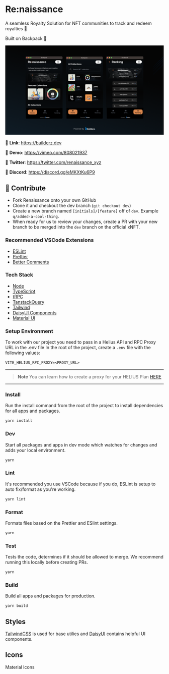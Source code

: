 # Re:naissance

A seamless Royalty Solution for NFT communities to track and redeem royalties 👑

Built on Backpack 🎒

![Renaissance](/public/preview.png)

🔗 **Link**: <https://builderz.dev>

🎥 **Demo**: <https://vimeo.com/808021937>

🐤 **Twitter**: <https://twitter.com/renaissance_xyz>

💬 **Discord**: <https://discord.gg/eMKXtKu6P9>

## 🤝 Contribute

- Fork Renaissance onto your own GitHub
- Clone it and checkout the dev branch (`git checkout dev`)
- Create a new branch named `[initials]/[feature]` off of `dev`. Example `q/added-a-cool-thing`.
- When ready for us to review your changes, create a PR with your new branch to be merged into the `dev` branch on the official xNFT.

### Recommended VSCode Extensions

- [ESLint](https://marketplace.visualstudio.com/items?itemName=dbaeumer.vscode-eslint)
- [Prettier](https://marketplace.visualstudio.com/items?itemName=esbenp.prettier-vscode)
- [Better Comments](https://marketplace.visualstudio.com/items?itemName=aaron-bond.better-comments)

### Tech Stack

- [Node](https://nodejs.org/en/)
- [TypeScript](https://www.typescriptlang.org/)
- [tRPC](https://trpc.io/)
- [TanstackQuery](https://tanstack.com/query/latest)
- [Tailwind](https://tailwindcss.com/)
- [DaisyUI Components](https://daisyui.com/)
- [Material UI](https://mui.com)

### Setup Environment

To work with our project you need to pass in a Helius API and RPC Proxy URL in the .env file In the root of the project, create a `.env` file with the following values:

```
VITE_HELIUS_RPC_PROXY=<PROXY_URL>
```

---

> **Note**
> You can learn how to create a proxy for your HELIUS Plan [HERE](https://docs.helius.xyz/reference/how-to-stop-your-api-key-from-leaking)

---

### Install

Run the install command from the root of the project to install dependencies for all apps and packages.

```sh
yarn install
```

### Dev

Start all packages and apps in dev mode which watches for changes and adds your local environment.

```sh
yarn
```

### Lint

It's recommended you use VSCode because if you do, ESLint is setup to auto fix/format as you're working.

```sh
yarn lint
```

### Format

Formats files based on the Prettier and ESlint settings.

```sh
yarn
```

### Test

Tests the code, determines if it should be allowed to merge. We recommend running this locally before creating PRs.

```sh
yarn
```

### Build

Build all apps and packages for production.

```sh
yarn build
```

## Styles

[TailwindCSS](https://tailwindcss.com/) is used for base utilies and [DaisyUI](https://daisyui.com/) contains helpful UI components.

## Icons

Material Icons
